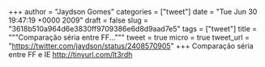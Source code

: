 
+++
author = "Jaydson Gomes"
categories = ["tweet"]
date = "Tue Jun 30 19:47:19 +0000 2009"
draft = false
slug = "3618b510a964d6e3830ff9709386e6d8d9aad7e5"
tags = ["tweet"]
title = """Comparação séria entre FF..."""
tweet = true
micro = true
tweet_url = "https://twitter.com/jaydson/status/2408570905"
+++
Comparação séria entre FF e IE http://tinyurl.com/lt3rdh
